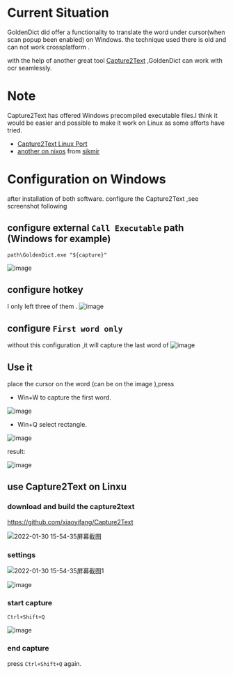 # Current Situation
GoldenDict did offer a functionality to translate the word under cursor(when scan popup been enabled) on Windows.
the technique used there is old and can not work crossplatform .

with the help of another great tool [Capture2Text](https://sourceforge.net/projects/capture2text/) ,GoldenDict can work with ocr seamlessly.

# Note
Capture2Text has offered Windows precompiled executable files.I think it would be easier and possible to make it work on Linux as some afforts have tried.
- [Capture2Text Linux Port](https://github.com/GSam/Capture2Text )
- [another on nixos](https://github.com/sikmir/nur-packages/blob/7c876e3fb20160781207a8f652fb052647e6da0d/pkgs/misc/capture2text/default.nix) from [sikmir](https://github.com/goldendict/goldendict/issues/1445#issuecomment-1022972220)

# Configuration on Windows
after installation of both software.
configure the Capture2Text ,see screenshot following
## configure external `Call Executable` path   (Windows for example)
`path\GoldenDict.exe "${capture}"`

![image](https://user-images.githubusercontent.com/105986/151507994-97ab732d-686a-47b1-b950-3b2db076ef4c.png)

## configure hotkey
I only left three of them .
![image](https://user-images.githubusercontent.com/105986/151481239-16cbb733-746c-425d-bc6c-2bb5e5a158c5.png)

## configure `First word only`
without this configuration ,it will capture the last word of 
![image](https://user-images.githubusercontent.com/105986/151481312-4e9bc457-6667-4e80-95bd-6f2ad58c37e1.png)


## Use it
place the cursor on the word (can be on the  image ),press 
- Win+W to capture the first word.

![image](https://user-images.githubusercontent.com/105986/151481735-6c1c7fc1-715f-4f5c-a98c-7452099b9709.png)

- Win+Q select rectangle.

![image](https://user-images.githubusercontent.com/105986/151489148-6fb09787-8d27-4c55-92bb-b385e23ed859.png)

result:

![image](https://user-images.githubusercontent.com/105986/151489807-71231884-75bf-45e7-9bfa-b5242be1b189.png)



## use Capture2Text on Linxu

### download and build the capture2text
https://github.com/xiaoyifang/Capture2Text

![2022-01-30 15-54-35屏幕截图](https://user-images.githubusercontent.com/105986/151691526-f28cc053-f6e0-4099-b677-f7a4657aa9fc.png)

### settings

![2022-01-30 15-54-35屏幕截图1](https://user-images.githubusercontent.com/105986/151691583-eda3e059-a77f-4476-a5a5-18d34463005e.png)

![image](https://user-images.githubusercontent.com/105986/151694194-7f0048fc-5649-46b3-940f-d4d5d10968b7.png)

### start capture

`Ctrl+Shift+Q`

![image](https://user-images.githubusercontent.com/105986/151691692-955caf26-e828-4ffe-a630-b17b66b8a955.png)


### end capture
press `Ctrl+Shift+Q` again.





